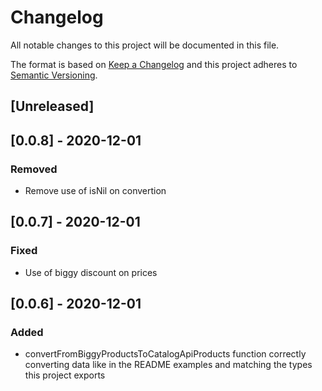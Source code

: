 # Changelog

All notable changes to this project will be documented in this file.

The format is based on [Keep a Changelog](http://keepachangelog.com/en/1.0.0/)
and this project adheres to [Semantic Versioning](http://semver.org/spec/v2.0.0.html).

## [Unreleased]

## [0.0.8] - 2020-12-01
### Removed
- Remove use of isNil on convertion

## [0.0.7] - 2020-12-01
### Fixed
- Use of biggy discount on prices

## [0.0.6] - 2020-12-01
### Added
- convertFromBiggyProductsToCatalogApiProducts function correctly converting data like in the README examples and matching the types this project exports
